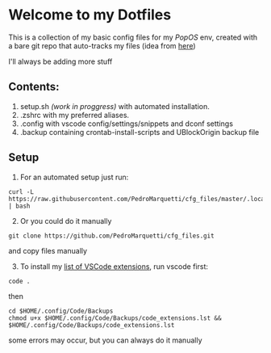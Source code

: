 # Welcome to my Dotfiles

This is a collection of my basic config files for my _PopOS_ env, created with a bare git repo that auto-tracks my files (idea from [here](https://www.atlassian.com/git/tutorials/dotfiles))

I'll always be adding more stuff

## Contents:

1. setup.sh _(work in proggress)_ with automated installation.
2. .zshrc with my preferred aliases.
3. .config with vscode config/settings/snippets and dconf settings 
5. .backup containing crontab-install-scripts and UBlockOrigin backup file

## Setup

1. For an automated setup just run:

```
curl -L https://raw.githubusercontent.com/PedroMarquetti/cfg_files/master/.local/bin/setup.sh | bash
```

2. Or you could do it manually

```
git clone https://github.com/PedroMarquetti/cfg_files.git
```

and copy files manually

3. To install my [list of VSCode extensions](https://github.com/PedroMarquetti/cfg_files/blob/08b38e9830382f88b1896c6309623591cbe8f69d/.config/Code/Backups/code_extensions.lst), run vscode first:

`code .`

then

```
cd $HOME/.config/Code/Backups
chmod u+x $HOME/.config/Code/Backups/code_extensions.lst && $HOME/.config/Code/Backups/code_extensions.lst
```

some errors may occur, but you can always do it manually
